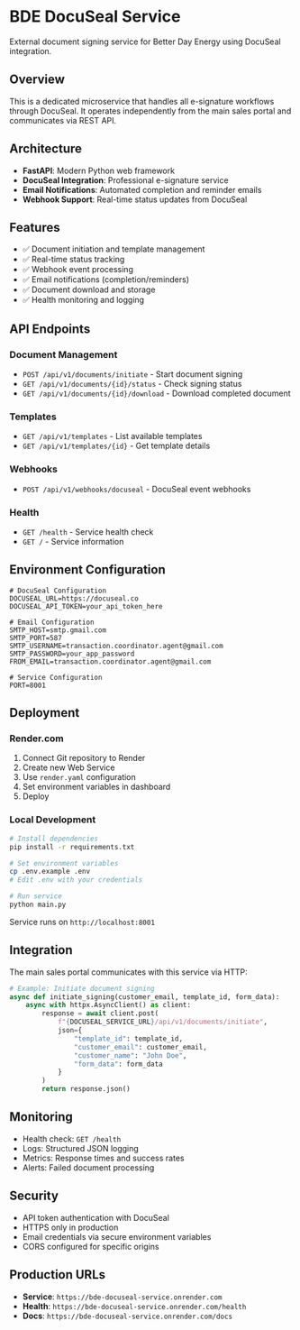 # BDE DocuSeal Service

External document signing service for Better Day Energy using DocuSeal integration.

## Overview

This is a dedicated microservice that handles all e-signature workflows through DocuSeal. It operates independently from the main sales portal and communicates via REST API.

## Architecture

- **FastAPI**: Modern Python web framework
- **DocuSeal Integration**: Professional e-signature service
- **Email Notifications**: Automated completion and reminder emails
- **Webhook Support**: Real-time status updates from DocuSeal

## Features

- ✅ Document initiation and template management
- ✅ Real-time status tracking
- ✅ Webhook event processing
- ✅ Email notifications (completion/reminders)
- ✅ Document download and storage
- ✅ Health monitoring and logging

## API Endpoints

### Document Management
- `POST /api/v1/documents/initiate` - Start document signing
- `GET /api/v1/documents/{id}/status` - Check signing status
- `GET /api/v1/documents/{id}/download` - Download completed document

### Templates
- `GET /api/v1/templates` - List available templates
- `GET /api/v1/templates/{id}` - Get template details

### Webhooks
- `POST /api/v1/webhooks/docuseal` - DocuSeal event webhooks

### Health
- `GET /health` - Service health check
- `GET /` - Service information

## Environment Configuration

```env
# DocuSeal Configuration
DOCUSEAL_URL=https://docuseal.co
DOCUSEAL_API_TOKEN=your_api_token_here

# Email Configuration
SMTP_HOST=smtp.gmail.com
SMTP_PORT=587
SMTP_USERNAME=transaction.coordinator.agent@gmail.com
SMTP_PASSWORD=your_app_password
FROM_EMAIL=transaction.coordinator.agent@gmail.com

# Service Configuration
PORT=8001
```

## Deployment

### Render.com

1. Connect Git repository to Render
2. Create new Web Service
3. Use `render.yaml` configuration
4. Set environment variables in dashboard
5. Deploy

### Local Development

```bash
# Install dependencies
pip install -r requirements.txt

# Set environment variables
cp .env.example .env
# Edit .env with your credentials

# Run service
python main.py
```

Service runs on `http://localhost:8001`

## Integration

The main sales portal communicates with this service via HTTP:

```python
# Example: Initiate document signing
async def initiate_signing(customer_email, template_id, form_data):
    async with httpx.AsyncClient() as client:
        response = await client.post(
            f"{DOCUSEAL_SERVICE_URL}/api/v1/documents/initiate",
            json={
                "template_id": template_id,
                "customer_email": customer_email,
                "customer_name": "John Doe",
                "form_data": form_data
            }
        )
        return response.json()
```

## Monitoring

- Health check: `GET /health`
- Logs: Structured JSON logging
- Metrics: Response times and success rates
- Alerts: Failed document processing

## Security

- API token authentication with DocuSeal
- HTTPS only in production
- Email credentials via secure environment variables
- CORS configured for specific origins

## Production URLs

- **Service**: `https://bde-docuseal-service.onrender.com`
- **Health**: `https://bde-docuseal-service.onrender.com/health`
- **Docs**: `https://bde-docuseal-service.onrender.com/docs`